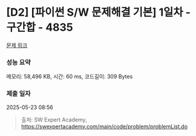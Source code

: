 # [D2] [파이썬 S/W 문제해결 기본] 1일차 - 구간합 - 4835 

[문제 링크](https://swexpertacademy.com/main/code/problem/problemDetail.do?contestProbId=AWTLXCuapdcDFAVT) 

### 성능 요약

메모리: 58,496 KB, 시간: 60 ms, 코드길이: 309 Bytes

### 제출 일자

2025-05-23 08:56



> 출처: SW Expert Academy, https://swexpertacademy.com/main/code/problem/problemList.do